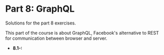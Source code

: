 # Part 8: GraphQL

Solutions for the part 8 exercises.

This part of the course is about GraphQL, Facebook's alternative to REST for communication between browser and server.

- **8.1-:** [](.//)
